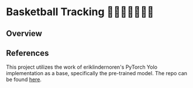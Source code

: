 # Basketball Tracking 🏀⛹🏻‍♀️⛹🏿‍♂️

## Overview

## References

This project utilizes the work of eriklindernoren's PyTorch Yolo implementation as a base, specifically the pre-trained model. The repo can be found [here](https://github.com/eriklindernoren/PyTorch-YOLOv3).
